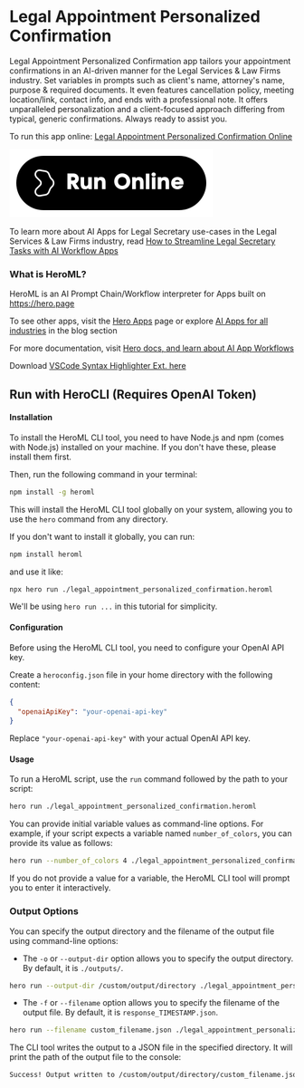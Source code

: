 # Legal Appointment Personalized Confirmation

Legal Appointment Personalized Confirmation app tailors your appointment confirmations in an AI-driven manner for the Legal Services & Law Firms industry. Set variables in prompts such as client's name, attorney's name, purpose & required documents. It even features cancellation policy, meeting location/link, contact info, and ends with a professional note. It offers unparalleled personalization and a client-focused approach differing from typical, generic confirmations. Always ready to assist you.

To run this app online: [Legal Appointment Personalized Confirmation Online](https://hero.page/app/legal-appointment-personalized-confirmation-customized-legal-appointment-confirmations/LklxPB1exHswJbZMVFs1)

[![Run Legal Appointment Personalized Confirmation Online](/assets/run.svg)](https://hero.page/app/legal-appointment-personalized-confirmation-customized-legal-appointment-confirmations/LklxPB1exHswJbZMVFs1)

To learn more about AI Apps for Legal Secretary use-cases in the Legal Services & Law Firms industry, read [How to Streamline Legal Secretary Tasks with AI Workflow Apps](https://hero.page/blog/ai/legal-services-and-law-firms/how-to-streamline-legal-secretary-tasks-with-ai-workflow-apps/171016)

### What is HeroML?
HeroML is an AI Prompt Chain/Workflow interpreter for Apps built on https://hero.page 

To see other apps, visit the [Hero Apps](https://hero.page/apps) page or explore [AI Apps for all industries](https://hero.page/blog) in the blog section

For more documentation, visit [Hero docs, and learn about AI App Workflows](https://hero.page/tutorials/introduction-to-heroml)

Download [VSCode Syntax Highlighter Ext. here](https://marketplace.visualstudio.com/items?itemName=hero-page.heroml)

## Run with HeroCLI (Requires OpenAI Token)

#### Installation

To install the HeroML CLI tool, you need to have Node.js and npm (comes with Node.js) installed on your machine. If you don't have these, please install them first. 

Then, run the following command in your terminal:

```bash
npm install -g heroml
```

This will install the HeroML CLI tool globally on your system, allowing you to use the `hero` command from any directory.

If you don't want to install it globally, you can run:

```bash
npm install heroml
```

and use it like:

```bash
npx hero run ./legal_appointment_personalized_confirmation.heroml
```

We'll be using `hero run ...` in this tutorial for simplicity.

#### Configuration

Before using the HeroML CLI tool, you need to configure your OpenAI API key. 

Create a `heroconfig.json` file in your home directory with the following content:

```json
{
  "openaiApiKey": "your-openai-api-key"
}
```

Replace `"your-openai-api-key"` with your actual OpenAI API key.

#### Usage

To run a HeroML script, use the `run` command followed by the path to your script:

```bash
hero run ./legal_appointment_personalized_confirmation.heroml
```

You can provide initial variable values as command-line options. For example, if your script expects a variable named `number_of_colors`, you can provide its value as follows:

```bash
hero run --number_of_colors 4 ./legal_appointment_personalized_confirmation.heroml
```

If you do not provide a value for a variable, the HeroML CLI tool will prompt you to enter it interactively.

### Output Options

You can specify the output directory and the filename of the output file using command-line options:

- The `-o` or `--output-dir` option allows you to specify the output directory. By default, it is `./outputs/`.

```bash
hero run --output-dir /custom/output/directory ./legal_appointment_personalized_confirmation.heroml
```

- The `-f` or `--filename` option allows you to specify the filename of the output file. By default, it is `response_TIMESTAMP.json`.

```bash
hero run --filename custom_filename.json ./legal_appointment_personalized_confirmation.heroml
```

The CLI tool writes the output to a JSON file in the specified directory. It will print the path of the output file to the console:

```bash
Success! Output written to /custom/output/directory/custom_filename.json
```

